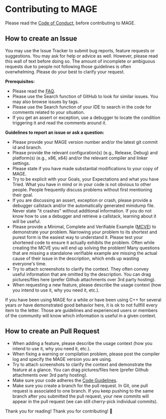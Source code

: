# Contributing to MAGE

Please read the [Code of Conduct](CODE_OF_CONDUCT.md), before contributing to MAGE.

## How to create an Issue
You may use the Issue Tracker to submit bug reports, feature requests or suggestions. You may ask for help or advice as well. However, please read this wall of text before doing so. The amount of incomplete or ambiguous requests due to people not following those guidelines is often overwhelming. Please do your best to clarify your request.

**Prerequisites:**
* Please read the [FAQ](Meta/faq.md).
* Please use the Search function of GitHub to look for similar issues. You may also browse issues by tags.
* Please use the Search function of your IDE to search in the code for comments related to your situation.
* If you get an assert or exception, use a debugger to locate the condition triggering it and read the comments around it.

**Guidelines to report an issue or ask a question:**
* Please provide your MAGE version number and/or the latest git commit id and branch.
* Please provide the relevant configuration(s) (e.g., Release, Debug) and platform(s) (e.g., x86, x64) and/or the relevant compiler and linker settings.
* Please state if you have made substantial modifications to your copy of MAGE.
* Try to be explicit with your Goals, your Expectations and what you have Tried. What you have in mind or in your code is not obvious to other people. People frequently discuss problems without first mentioning their goal.
* If you are discussing an assert, exception or crash, please provide a debugger callstack and/or the automatically generated minidump file. Never state "it crashes" without additional information. If you do not know how to use a debugger and retrieve a callstack, learning about it will be useful.
* Please provide a Minimal, Complete and Verifiable Example ([MCVE](https://stackoverflow.com/help/mcve)) to demonstrate your problem. Narrowing your problem to its shortest and purest form is the easiest way to understand it. Please test your shortened code to ensure it actually exhibits the problem. Often while creating the MCVE you will end up solving the problem! Many questions that are missing a standalone verifiable example are missing the actual cause of their issue in the description, which ends up wasting everyone's time.
* Try to attach screenshots to clarify the context. They often convey useful information that are omitted by the description. You can drag pictures/files here (prefer Github attachments over 3rd party hosting).
* When requesting a new feature, please describe the usage context (how you intend to use it, why you need it, etc.).

If you have been using MAGE for a while *or* have been using C++ for several years *or* have demonstrated good behavior here, it is ok to not fullfill every item to the letter. Those are guidelines and experienced users or members of the community will know which information is useful in a given context.

## How to create an Pull Request
* When adding a feature, please describe the usage context (how you intend to use it, why you need it, etc.).
* When fixing a warning or compilation problem, please post the compiler log and specify the MAGE version you are using.
* Try to attach screenshots to clarify the context and demonstrate the feature at a glance. You can drag pictures/files here (prefer Github attachments over 3rd party hosting).
* Make sure your code adheres the [Code Guidelines](Meta/code-guidelines.md).
* Make sure you create a branch for the pull request. In Git, one pull request is associated to one branch. If you keep pushing to the same branch after you submitted the pull request, your new commits will appear in the pull request (we can still cherry-pick individual commits).

Thank you for reading! Thank you for contributing! 🧙
